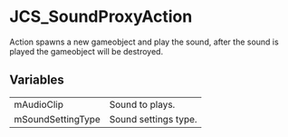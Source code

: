 # JCS_SoundProxyAction

Action spawns a new gameobject and play the sound, after the
sound is played the gameobject will be destroyed.


## Variables

<table>
  <tr>
    <td>mAudioClip</td>
    <td>Sound to plays.</td>
  </tr>
  <tr>
    <td>mSoundSettingType</td>
    <td>Sound settings type.</td>
  </tr>
</table>
